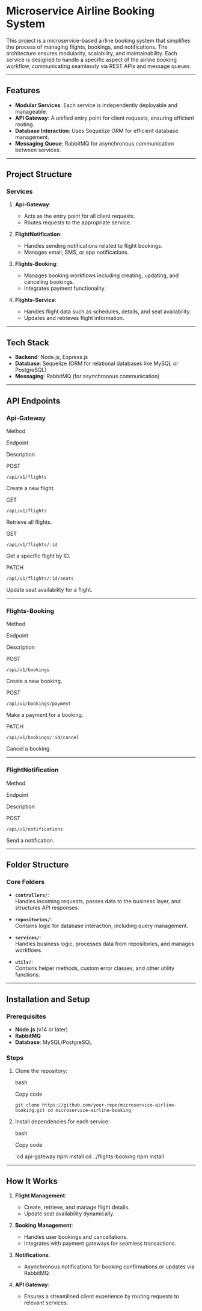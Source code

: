 
# Microservice Airline Booking System

This project is a microservice-based airline booking system that simplifies the process of managing flights, bookings, and notifications. The architecture ensures modularity, scalability, and maintainability. Each service is designed to handle a specific aspect of the airline booking workflow, communicating seamlessly via REST APIs and message queues.

----------

## Features

-   **Modular Services**: Each service is independently deployable and manageable.
-   **API Gateway**: A unified entry point for client requests, ensuring efficient routing.
-   **Database Interaction**: Uses Sequelize ORM for efficient database management.
-   **Messaging Queue**: RabbitMQ for asynchronous communication between services.

----------

## Project Structure

### Services

1.  **Api-Gateway**:
    
    -   Acts as the entry point for all client requests.
    -   Routes requests to the appropriate service.
2.  **FlightNotification**:
    
    -   Handles sending notifications related to flight bookings.
    -   Manages email, SMS, or app notifications.
3.  **Flights-Booking**:
    
    -   Manages booking workflows including creating, updating, and canceling bookings.
    -   Integrates payment functionality.
4.  **Flights-Service**:
    
    -   Handles flight data such as schedules, details, and seat availability.
    -   Updates and retrieves flight information.

----------

## Tech Stack

-   **Backend**: Node.js, Express.js
-   **Database**: Sequelize (ORM for relational databases like MySQL or PostgreSQL)
-   **Messaging**: RabbitMQ (for asynchronous communication)

----------

## API Endpoints

### **Api-Gateway**

Method

Endpoint

Description

POST

`/api/v1/flights`

Create a new flight.

GET

`/api/v1/flights`

Retrieve all flights.

GET

`/api/v1/flights/:id`

Get a specific flight by ID.

PATCH

`/api/v1/flights/:id/seats`

Update seat availability for a flight.

----------

### **Flights-Booking**

Method

Endpoint

Description

POST

`/api/v1/bookings`

Create a new booking.

POST

`/api/v1/bookings/payment`

Make a payment for a booking.

PATCH

`/api/v1/bookings/:id/cancel`

Cancel a booking.

----------

### **FlightNotification**

Method

Endpoint

Description

POST

`/api/v1/notifications`

Send a notification.

----------

## Folder Structure

### Core Folders

-   **`controllers/`**:  
    Handles incoming requests, passes data to the business layer, and structures API responses.
    
-   **`repositories/`**:  
    Contains logic for database interaction, including query management.
    
-   **`services/`**:  
    Handles business logic, processes data from repositories, and manages workflows.
    
-   **`utils/`**:  
    Contains helper methods, custom error classes, and other utility functions.
    

----------

## Installation and Setup

### Prerequisites

-   **Node.js** (v14 or later)
-   **RabbitMQ**
-   **Database**: MySQL/PostgreSQL

### Steps

1.  Clone the repository:
    
    bash
    
    Copy code
    
    `git clone https://github.com/your-repo/microservice-airline-booking.git
    cd microservice-airline-booking` 
    
2.  Install dependencies for each service:
    
    bash
    
    Copy code
    
    `cd api-gateway
    npm install
    cd ../flights-booking
    npm install

   
----------

## How It Works

1.  **Flight Management**:
    
    -   Create, retrieve, and manage flight details.
    -   Update seat availability dynamically.
2.  **Booking Management**:
    
    -   Handles user bookings and cancellations.
    -   Integrates with payment gateways for seamless transactions.
3.  **Notifications**:
    
    -   Asynchronous notifications for booking confirmations or updates via RabbitMQ.
4.  **API Gateway**:
    
    -   Ensures a streamlined client experience by routing requests to relevant services.
